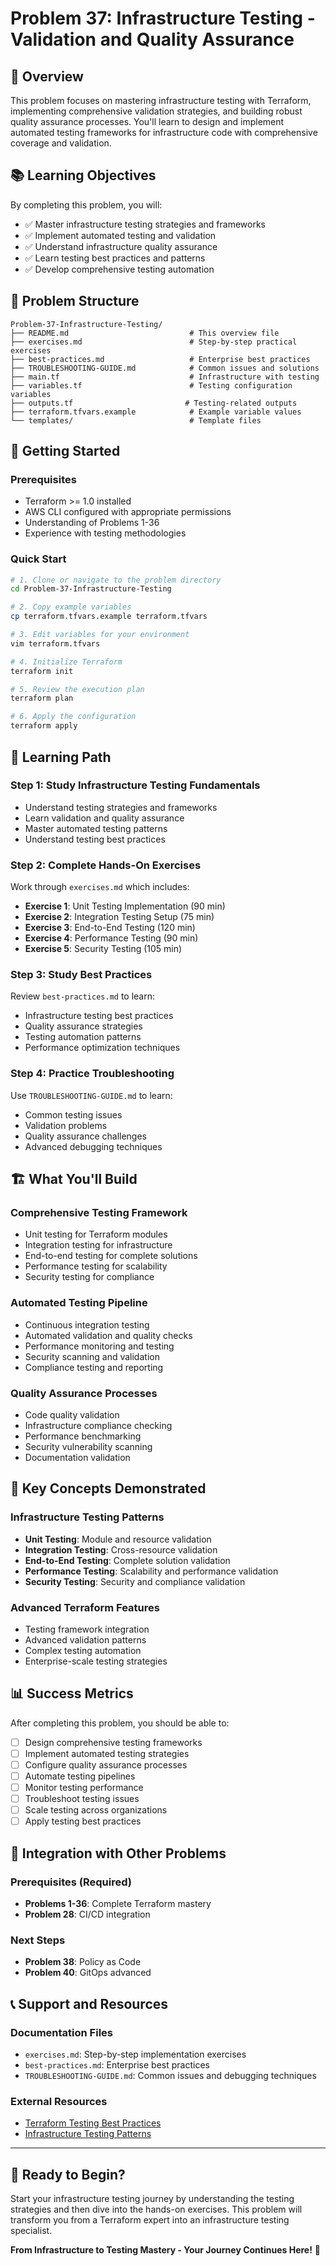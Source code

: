 # Problem 37: Infrastructure Testing - Validation and Quality Assurance

## 🎯 Overview

This problem focuses on mastering infrastructure testing with Terraform, implementing comprehensive validation strategies, and building robust quality assurance processes. You'll learn to design and implement automated testing frameworks for infrastructure code with comprehensive coverage and validation.

## 📚 Learning Objectives

By completing this problem, you will:
- ✅ Master infrastructure testing strategies and frameworks
- ✅ Implement automated testing and validation
- ✅ Understand infrastructure quality assurance
- ✅ Learn testing best practices and patterns
- ✅ Develop comprehensive testing automation

## 📁 Problem Structure

```
Problem-37-Infrastructure-Testing/
├── README.md                           # This overview file
├── exercises.md                        # Step-by-step practical exercises
├── best-practices.md                   # Enterprise best practices
├── TROUBLESHOOTING-GUIDE.md            # Common issues and solutions
├── main.tf                             # Infrastructure with testing
├── variables.tf                        # Testing configuration variables
├── outputs.tf                         # Testing-related outputs
├── terraform.tfvars.example            # Example variable values
└── templates/                          # Template files
```

## 🚀 Getting Started

### Prerequisites
- Terraform >= 1.0 installed
- AWS CLI configured with appropriate permissions
- Understanding of Problems 1-36
- Experience with testing methodologies

### Quick Start
```bash
# 1. Clone or navigate to the problem directory
cd Problem-37-Infrastructure-Testing

# 2. Copy example variables
cp terraform.tfvars.example terraform.tfvars

# 3. Edit variables for your environment
vim terraform.tfvars

# 4. Initialize Terraform
terraform init

# 5. Review the execution plan
terraform plan

# 6. Apply the configuration
terraform apply
```

## 📖 Learning Path

### Step 1: Study Infrastructure Testing Fundamentals
- Understand testing strategies and frameworks
- Learn validation and quality assurance
- Master automated testing patterns
- Understand testing best practices

### Step 2: Complete Hands-On Exercises
Work through `exercises.md` which includes:
- **Exercise 1**: Unit Testing Implementation (90 min)
- **Exercise 2**: Integration Testing Setup (75 min)
- **Exercise 3**: End-to-End Testing (120 min)
- **Exercise 4**: Performance Testing (90 min)
- **Exercise 5**: Security Testing (105 min)

### Step 3: Study Best Practices
Review `best-practices.md` to learn:
- Infrastructure testing best practices
- Quality assurance strategies
- Testing automation patterns
- Performance optimization techniques

### Step 4: Practice Troubleshooting
Use `TROUBLESHOOTING-GUIDE.md` to learn:
- Common testing issues
- Validation problems
- Quality assurance challenges
- Advanced debugging techniques

## 🏗️ What You'll Build

### Comprehensive Testing Framework
- Unit testing for Terraform modules
- Integration testing for infrastructure
- End-to-end testing for complete solutions
- Performance testing for scalability
- Security testing for compliance

### Automated Testing Pipeline
- Continuous integration testing
- Automated validation and quality checks
- Performance monitoring and testing
- Security scanning and validation
- Compliance testing and reporting

### Quality Assurance Processes
- Code quality validation
- Infrastructure compliance checking
- Performance benchmarking
- Security vulnerability scanning
- Documentation validation

## 🎯 Key Concepts Demonstrated

### Infrastructure Testing Patterns
- **Unit Testing**: Module and resource validation
- **Integration Testing**: Cross-resource validation
- **End-to-End Testing**: Complete solution validation
- **Performance Testing**: Scalability and performance validation
- **Security Testing**: Security and compliance validation

### Advanced Terraform Features
- Testing framework integration
- Advanced validation patterns
- Complex testing automation
- Enterprise-scale testing strategies

## 📊 Success Metrics

After completing this problem, you should be able to:
- [ ] Design comprehensive testing frameworks
- [ ] Implement automated testing strategies
- [ ] Configure quality assurance processes
- [ ] Automate testing pipelines
- [ ] Monitor testing performance
- [ ] Troubleshoot testing issues
- [ ] Scale testing across organizations
- [ ] Apply testing best practices

## 🔗 Integration with Other Problems

### Prerequisites (Required)
- **Problems 1-36**: Complete Terraform mastery
- **Problem 28**: CI/CD integration

### Next Steps
- **Problem 38**: Policy as Code
- **Problem 40**: GitOps advanced

## 📞 Support and Resources

### Documentation Files
- `exercises.md`: Step-by-step implementation exercises
- `best-practices.md`: Enterprise best practices
- `TROUBLESHOOTING-GUIDE.md`: Common issues and debugging techniques

### External Resources
- [Terraform Testing Best Practices](https://www.terraform.io/docs/cloud/guides/recommended-practices/index.html)
- [Infrastructure Testing Patterns](https://infrastructure-as-code.com/testing/)

---

## 🎉 Ready to Begin?

Start your infrastructure testing journey by understanding the testing strategies and then dive into the hands-on exercises. This problem will transform you from a Terraform expert into an infrastructure testing specialist.

**From Infrastructure to Testing Mastery - Your Journey Continues Here!** 🚀
